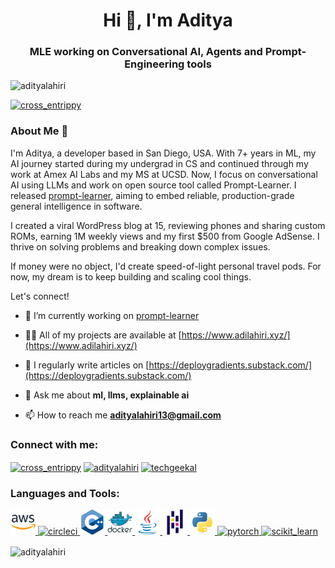 <h1 align="center">Hi 👋, I'm Aditya</h1>
<h3 align="center">MLE working on Conversational AI, Agents and Prompt-Engineering tools</h3>

<p align="left"> <img src="https://komarev.com/ghpvc/?username=adityalahiri&label=Profile%20views&color=0e75b6&style=flat" alt="adityalahiri" /> </p>

<p align="left"> <a href="https://twitter.com/cross_entrippy" target="blank"><img src="https://img.shields.io/twitter/follow/cross_entrippy?logo=twitter&style=for-the-badge" alt="cross_entrippy" /></a> </p>

### About Me 🌟

I'm Aditya, a developer based in San Diego, USA. With 7+ years in ML, my AI journey started during my undergrad in CS and continued through my work at Amex AI Labs and my MS at UCSD. Now, I focus on conversational AI using LLMs and work on open source tool called Prompt-Learner. I released [prompt-learner](https://github.com/attuna-xyz/prompt-learner), aiming to embed reliable, production-grade general intelligence in software.

I created a viral WordPress blog at 15, reviewing phones and sharing custom ROMs, earning 1M weekly views and my first $500 from Google AdSense. I thrive on solving problems and breaking down complex issues.

If money were no object, I'd create speed-of-light personal travel pods. For now, my dream is to keep building and scaling cool things.

Let's connect!


- 🔭 I’m currently working on [prompt-learner](https://github.com/attuna-xyz/prompt-learner)

- 👨‍💻 All of my projects are available at [https://www.adilahiri.xyz/](https://www.adilahiri.xyz/)

- 📝 I regularly write articles on [https://deploygradients.substack.com/](https://deploygradients.substack.com/)

- 💬 Ask me about **ml, llms, explainable ai**

- 📫 How to reach me **adityalahiri13@gmail.com**

<h3 align="left">Connect with me:</h3>
<p align="left">
<a href="https://twitter.com/cross_entrippy" target="blank"><img align="center" src="https://raw.githubusercontent.com/rahuldkjain/github-profile-readme-generator/master/src/images/icons/Social/twitter.svg" alt="cross_entrippy" height="30" width="40" /></a>
<a href="https://linkedin.com/in/adityalahiri" target="blank"><img align="center" src="https://raw.githubusercontent.com/rahuldkjain/github-profile-readme-generator/master/src/images/icons/Social/linked-in-alt.svg" alt="adityalahiri" height="30" width="40" /></a>
<a href="https://www.youtube.com/c/techgeekal" target="blank"><img align="center" src="https://raw.githubusercontent.com/rahuldkjain/github-profile-readme-generator/master/src/images/icons/Social/youtube.svg" alt="techgeekal" height="30" width="40" /></a>
</p>

<h3 align="left">Languages and Tools:</h3>
<p align="left"> <a href="https://aws.amazon.com" target="_blank" rel="noreferrer"> <img src="https://raw.githubusercontent.com/devicons/devicon/master/icons/amazonwebservices/amazonwebservices-original-wordmark.svg" alt="aws" width="40" height="40"/> </a> <a href="https://circleci.com" target="_blank" rel="noreferrer"> <img src="https://www.vectorlogo.zone/logos/circleci/circleci-icon.svg" alt="circleci" width="40" height="40"/> </a> <a href="https://www.w3schools.com/cpp/" target="_blank" rel="noreferrer"> <img src="https://raw.githubusercontent.com/devicons/devicon/master/icons/cplusplus/cplusplus-original.svg" alt="cplusplus" width="40" height="40"/> </a> <a href="https://www.docker.com/" target="_blank" rel="noreferrer"> <img src="https://raw.githubusercontent.com/devicons/devicon/master/icons/docker/docker-original-wordmark.svg" alt="docker" width="40" height="40"/> </a> <a href="https://www.java.com" target="_blank" rel="noreferrer"> <img src="https://raw.githubusercontent.com/devicons/devicon/master/icons/java/java-original.svg" alt="java" width="40" height="40"/> </a> <a href="https://pandas.pydata.org/" target="_blank" rel="noreferrer"> <img src="https://raw.githubusercontent.com/devicons/devicon/2ae2a900d2f041da66e950e4d48052658d850630/icons/pandas/pandas-original.svg" alt="pandas" width="40" height="40"/> </a> <a href="https://www.python.org" target="_blank" rel="noreferrer"> <img src="https://raw.githubusercontent.com/devicons/devicon/master/icons/python/python-original.svg" alt="python" width="40" height="40"/> </a> <a href="https://pytorch.org/" target="_blank" rel="noreferrer"> <img src="https://www.vectorlogo.zone/logos/pytorch/pytorch-icon.svg" alt="pytorch" width="40" height="40"/> </a> <a href="https://scikit-learn.org/" target="_blank" rel="noreferrer"> <img src="https://upload.wikimedia.org/wikipedia/commons/0/05/Scikit_learn_logo_small.svg" alt="scikit_learn" width="40" height="40"/> </a> </p>


<p><img align="center" src="https://github-readme-streak-stats.herokuapp.com/?user=adityalahiri&" alt="adityalahiri" /></p>
